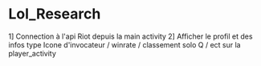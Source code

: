 # Lol_Research
1] Connection à l'api Riot depuis la main activity
2] Afficher le profil et des infos type Icone d'invocateur / winrate / classement solo Q / ect sur la player_activity
